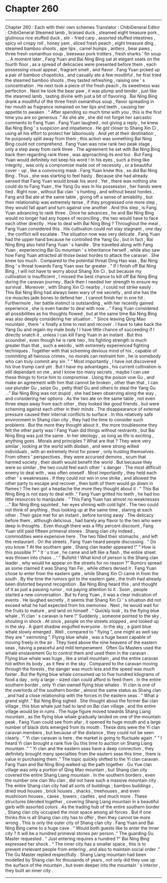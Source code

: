 
# Chapter 260


---

Chapter 260 : Each with their own schemes
Translator :
ChibiGeneral
Editor :
ChibiGeneral
Steamed lamb , braised duck , steamed eight treasure pork , glutinous rice stuffed duck , stir - fried carp , assorted stuffed intestines , spicy oil crispy roll , honey yam , sliced fresh peach , eight treasure ding , steamed bamboo shoots , ape lips , camel humps , antlers , bear paws , three fresh osmanthus soup , beeswax pork trotters , fresh sharks ’ fin soup …
A moment later , Fang Yuan and Bai Ning Bing sat at elegant seats on the fourth floor , as a spread of delicacies were presented before them , each possessing visual appeal , fragrant smell , and flavor .
Fang Yuan picked up a pair of bamboo chopsticks , and casually ate a few mouthful , he first tried the steamed bamboo shoots , they tasted refreshing , raising one ’ s concentration . He next took a piece of the fresh peach , its sweetness was perfection . Next he took the bear paw , it was plump and tender , just like the steamed lamb , tasting divine with just a bit of flavoring .
Bai Ning Bing drank a mouthful of the three fresh osmanthus soup , flavor spreading in her mouth as fragrance remained on her lips and teeth , causing her appetite to awaken .
“ After spending so much time with you , this is the first time you are so generous .” As she ate , she did not forget her sarcastic comments to Fang Yuan .
Fang Yuan laughed , not giving a reply , he knew Bai Ning Bing ’ s suspicion and impatience .
He got closer to Shang Xin Ci , using all his effort to protect her laboriously . And yet at their destination , he purposely split away from them ; this action was something Bai Ning Bing could not comprehend .
Fang Yuan was now rank two peak stage , only a step away from rank three . The agreement he set with Bai Ning Bing back then regarding rank three , was approaching its end too .
But Fang Yuan would definitely not keep his word ! In his eyes , such a thing like integrity , was only a compromise made out of necessity , or a beautiful cover - up , like a convincing mask .
Fang Yuan knew this , so did Bai Ning Bing .
Thus , she was starting to feel hasty .
Because she had already sensed that Fang Yuan would break his word . Yet , there was nothing she could do to Fang Yuan , the Yang Gu was in his possession , her hands were tied .
Right now , without Bai clan ’ s hunting , and without beast hordes , Fang and Bai ate at the same table , giving off a sense of amiability , but their relationship was extremely tense , if they progressed one more step , they would fall apart and turn against one another .
And this step , is Fang Yuan advancing to rank three .
Once he advances , he and Bai Ning Bing would no longer had any hopes of reconciling , the two would have to face each other directly .
How to deal with Bai Ning Bing ?
Throughout the meal , Fang Yuan considered this .
His cultivation could not stay stagnant , one day , the conflict will escalate .
The situation now was very delicate .
Fang Yuan had the upper hand because he controlled the Yang Gu , but in fact , Bai Ning Bing also held Fang Yuan ’ s handle .
She travelled along with Fang Yuan , experiencing Bai Gu mountain ’ s inheritance herself , while also saw how Fang Yuan attracted all those beast hordes to attack the caravan .
She knew too much .
Compared to the potential threat Ding Hao was , Bai Ning Bing ’ s threat towards Fang Yuan was far greater .
“ If I finish off Bai Ning Bing , I will not have to worry about Shang Xin Ci , but because my cultivation is insufficient , I missed the best chance to kill off Bai Ning Bing during the caravan journey . Back then I needed her strength to ensure my survival . Moreover , with Shang Xin Ci nearby , I could not strike easily . This Bai Ning Bing had always been wary of me secretly , and she has the ice muscles jade bones to defend her , I cannot finish her in one hit . Furthermore , her battle instinct is outstanding , with her recently gained experience , she is even harder to deal with now …”
Fang Yuan considered all possibilities as his thoughts flowed , but at the same time Bai Ning Bing was also deeply considering her situation .
“ Since leaving Qing Mao mountain , there ’ s finally a time to rest and recover . I have to take back the Yang Gu and regain my male body ! I have little chance of succeeding if I directly snatch it , unless I can kill Fang Yuan in an instant . But this scoundrel , even though he is rank two , his fighting strength is much greater than that , such a weirdo , with extremely experienced fighting techniques . Together with that scheming devious mind of his , capable of commiting all heinous crimes , no morals can restraint him , he is somebody who can truly commit any sin .”
“ Most importantly , I have not discovered his true trump card yet . But I have my advantages , his current cultivation is still dependant on me , and I know too many secrets , maybe I can use these things to force him to compromise . Using the poison vow Gu , and make an agreement with him that cannot be broken , other than that , I can use plunder Gu , seize Gu , petty thief Gu and others to steal the Yang Gu …”
Bai Ning Bing was not stupid , she had been observing along the way , and considering her options .
As the two ate on the same table , not even three steps away from each other , they looked like good friends , but were scheming against each other in their minds .
The disappearance of external pressure caused their internal conflicts to surface . In this relatively safe environment in Shang clan city , they had the time to consider such problems .
But the more they thought about it , the more troublesome they felt the other party was !
Fang Yuan did things without restraints , but Bai Ning Bing was just the same . In her ideology , as long as life is exciting , anything goes . Morals and principles ? What are that ?
They were very similar , looking at the world with disdain , and were strong willed individuals , with an extremely thirst for power , only trusting themselves .
From others ’ perspectives , they were accursed demons , scum that harmed society , their death would benefit the world .
But because they were so similar , the two could feel each other ’ s danger .
The most difficult enemy to deal with , was often oneself .
Most importantly , they held each other ’ s weaknesses . If they could not win in one strike , and allowed the other party to escape and recover , then both of them would go down in flames !
The two got a headache the more they thought about it .
“ This Bai Ning Bing is not easy to deal with .” Fang Yuan gritted his teeth , he had too little resources to manipulate .
“ This Fang Yuan has almost no weaknesses …” Bai Ning Bing squinted , her eyes shining with cold light .
The two could not think of anything , thus looking up at the same time , staring at each other .
Their gaze met for an instant , before turning away .
The delicacy before them , although delicious , had barely any flavor to the two who were deep in thoughts .
Even though there was a fifty percent discount , Fang Yuan still paid fifteen primeval stones .
Shang clan city indeed , commodities were expensive here .
The two filled their stomachs , and left the restaurant .
On the streets , Fang Yuan heard people discussing .
“ Do you know ? At the southern gate , Shang clan leader appeared !”
“ How is this possible ?”
“ It ’ s true , he came and left like a flash , the entire street was thrown into chaos …’
“ Bullshit ! What kind of person is the Shang clan leader , why would he appear on the streets for no reason ?”
Rumors spread as some claimed it was Shang Yan Fei , while others denied it .
Fang Yuan chose to enter from the eastern gate , while Shang Xin Ci came in from the south . By the time the rumors got to the eastern gate , the truth had already been distorted beyond recognition .
Bai Ning Bing heard this , and thought of it as just a passing rumor , not paying attention to it . Soon , people started a new conversation .
But to Fang Yuan , it was a clear indication of events .
He laughed secretly , it seems that Shang Xin Ci ’ s situation did not exceed what he had expected from his memories .
Next , he would wait for the fruits to mature , and land on himself .
“ Quickly look , its the flying blue whale , Yi clan ’ s caravan is here !” Suddenly , someone pointed to the sky , shouting in shock .
At once , people on the streets stopped , and looked up in the sky .
A giant shadow engulfed everyone .
In the sky , a giant blue whale slowly emerged .
Well , compared to “ flying ”, one might as well say they are “ swimming ”.
Flying blue whale , was a huge beast capable of moving freely in the air .
They lived above the nine heavens of the eastern seas , having a peaceful and mild temperament . Often Gu Masters used the whale enslavement Gu to control them and used them in the caravan .
Flying blue whale was huge , like a small mountain , and the entire caravan hid within its body , as it flew in the sky . Compared to the caravan moving through the forests , the danger was much less and the speed was much faster .
But the flying blue whale consumed up to five hundred kilograms of food a day , only a large - sized clan could afford to feed them .
In the entire southern border , only Yi clan owned flying blue whales .
Yi clan is one of the overlords of the southern border , almost the same status as Shang clan , and had a close relationship with the forces in the eastern seas .
“ What a grand sight .” Bai Ning Bing sighed .
She thought about the former Bai clan village , this blue whale just had to land on Bai clan village , and the entire village would be in ruins .
The huge figure moved towards Shang Liang mountain , as the flying blue whale gradually landed on one of the mountain peak .
Fang Yuan could see from afar , it opened its huge mouth and a large number of black dots emerged from its mouth .
These dots were the Yi clan caravan members , but because of the distance , they could not be seen clearly .
“ Yi clan caravan is here , the market is going to fluctuate again .”
“ I heard Yi clan brought a rank five Gu this time to auction on Shang Liang mountain .”
“ Yi clan and the eastern seas have a deep connection , they definitely brought many specialties from the eastern seas this time , there is value in purchasing them .”
The topic quickly shifted to the Yi clan caravan .
Fang Yuan and Bai Ning Bing walked up the path together .
Gu Yue clan village was only a portion of Qing Mao mountain , but Shang clan city covered the entire Shang Liang mountain .
In the southern borders , even the number one clan Wu clan , did not have such a massive mountain city .
The entire Shang clan city had all sorts of buildings ; bamboo buildings , dried mud houses , brick houses , shacks , treehouses , and even mushroom houses , caves , towers , castles , and much more .
These structures blended together , covering Shang Liang mountain in a beautiful garb with assorted colors .
As the trading hub of the entire southern border , Shang clan city occupied the most space among all forces .
But if one thinks this is all Shang clan city has to offer , then they cannot be more wrong .
This is only the outer city of Shang clan city .
Fang Yuan and Bai Ning Bing came to a huge cave .
“ Would both guests like to enter the inner city ? It will be a hundred primeval stones per person .” The guarding Gu Master requested .
“ Just entering requires a hundred ?” Bai Ning Bing expressed her shock .
“ The inner city has a smaller space , this is to prevent irrelevant people from entering , and also to maintain social order .” The Gu Master replied respectfully .
Shang Liang mountain had been modelled by Shang clan for thousands of years , not only did they use up the surface of the mountain , but even deeper into the mountain ’ s interior , they built an inner city .

---

